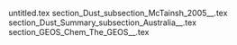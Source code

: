 untitled.tex
section_Dust_subsection_McTainsh_2005__.tex
section_Dust_Summary_subsection_Australia__.tex
section_GEOS_Chem_The_GEOS__.tex
